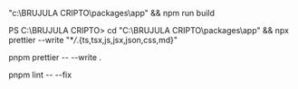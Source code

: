 "c:\BRUJULA CRIPTO\packages\app" && npm run build

PS C:\BRUJULA CRIPTO> cd "C:\BRUJULA CRIPTO\packages\app" && npx prettier --write
"\*_/_.{ts,tsx,js,jsx,json,css,md}"



pnpm prettier -- --write .

pnpm lint -- --fix